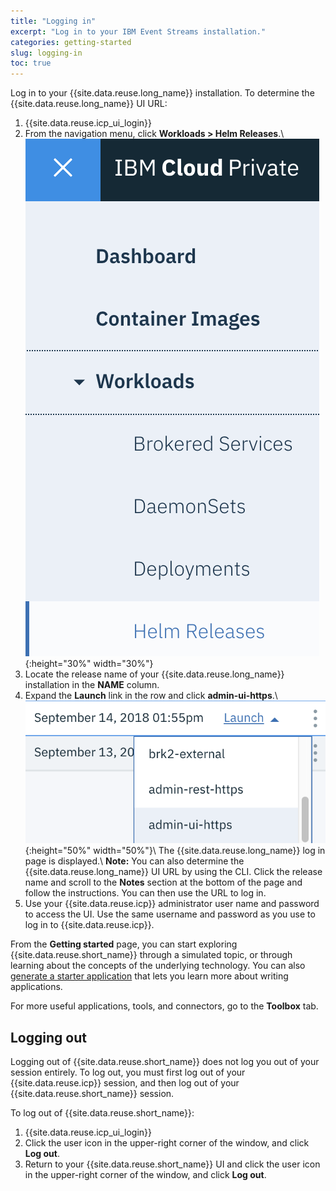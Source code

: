 ```yaml
---
title: "Logging in"
excerpt: "Log in to your IBM Event Streams installation."
categories: getting-started
slug: logging-in
toc: true
---
```


Log in to your {{site.data.reuse.long_name}} installation. To determine the {{site.data.reuse.long_name}} UI URL:

1. {{site.data.reuse.icp_ui_login}}
2. From the navigation menu, click **Workloads > Helm Releases**.\\
   ![Menu > Workloads > Helm releases](../../images/icp_menu_helmreleases.png "Screen capture showing how to select Workloads > Helm releases from navigation menu"){:height="30%" width="30%"}
3. Locate the release name of your {{site.data.reuse.long_name}} installation in the **NAME** column.
4. Expand the **Launch** link in the row and click **admin-ui-https**.\\
   ![Launch > admin-ui-https](../../images/expanded_launch.png "Screen capture showing how to select Launch > admin-ui-https for the row"){:height="50%" width="50%"}\\
   The {{site.data.reuse.long_name}} log in page is displayed.\\
   **Note:** You can also determine the {{site.data.reuse.long_name}} UI URL by using the CLI. Click the release name and scroll to the **Notes** section at the bottom of the page and follow the instructions. You can then use the URL to log in.
5. Use your {{site.data.reuse.icp}} administrator user name and password to access the UI. Use the same username and password as you use to log in to {{site.data.reuse.icp}}.

From the **Getting started** page, you can start exploring {{site.data.reuse.short_name}} through a simulated topic, or through learning about the concepts of the underlying technology. You can also [generate a starter application](../generating-starter-app) that lets you learn more about writing applications.

For more useful applications, tools, and connectors, go to the **Toolbox** tab.

## Logging out

Logging out of {{site.data.reuse.short_name}} does not log you out of your session entirely. To log out, you must first log out of your {{site.data.reuse.icp}} session, and then log out of your {{site.data.reuse.short_name}} session.

To log out of {{site.data.reuse.short_name}}:

1. {{site.data.reuse.icp_ui_login}}
2. Click the user icon in the upper-right corner of the window, and click **Log out**.
3. Return to your {{site.data.reuse.short_name}} UI and click the user icon in the upper-right corner of the window, and click **Log out**.
